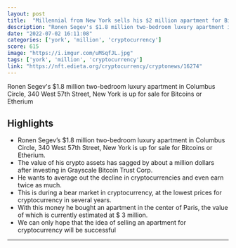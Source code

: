 ```yaml
---
layout: post
title:  "Millennial from New York sells his $2 million apartment for Bitcoins: “I believe in cryptocurrency”"
description: "Ronen Segev's $1.8 million two-bedroom luxury apartment in Columbus Circle, 340 West 57th Street, New York is up for sale for Bitcoins or Etherium"
date: "2022-07-02 16:11:08"
categories: ['york', 'million', 'cryptocurrency']
score: 615
image: "https://i.imgur.com/uMSqfJL.jpg"
tags: ['york', 'million', 'cryptocurrency']
link: "https://nft.edieta.org/cryptocurrency/cryptonews/16274"
---
```


Ronen Segev's $1.8 million two-bedroom luxury apartment in Columbus Circle, 340 West 57th Street, New York is up for sale for Bitcoins or Etherium

## Highlights

- Ronen Segev’s $1.8 million two-bedroom luxury apartment in Columbus Circle, 340 West 57th Street, New York is up for sale for Bitcoins or Etherium.
- The value of his crypto assets has sagged by about a million dollars after investing in Grayscale Bitcoin Trust Corp.
- He wants to average out the decline in cryptocurrencies and even earn twice as much.
- This is during a bear market in cryptocurrency, at the lowest prices for cryptocurrency in several years.
- With this money he bought an apartment in the center of Paris, the value of which is currently estimated at $ 3 million.
- We can only hope that the idea of selling an apartment for cryptocurrency will be successful

---
